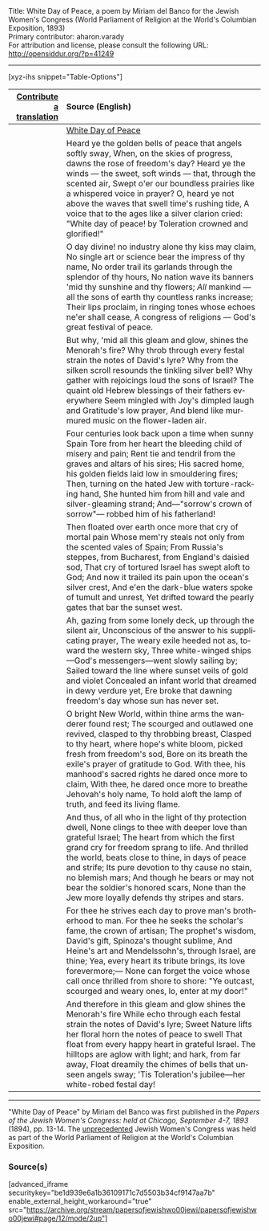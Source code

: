 <html>
<head></head>
<body>
Title: White Day of Peace, a poem by Miriam del Banco for the Jewish Women's Congress (World Parliament of Religion at the World's Columbian Exposition, 1893)<br />
Primary contributor: aharon.varady<br />
For attribution and license, please consult the following URL: <a href="http://opensiddur.org/?p=41249">http://opensiddur.org/?p=41249</a>
<p />
<hr />

[xyz-ihs snippet="Table-Options"]<table style="margin-left: auto; margin-right: auto;" class="draggable">
<thead><tr><th id="x" style="text-align: right;"><a href="/translate/" target="_blank" rel="noopener">Contribute a translation</a></th><th style="text-align: left;">Source (English)</th></tr></thead>
<tbody>
<tr><td style="vertical-align:top;">
<div class="liturgy" lang="he" style="text-align: right;">

</div></td>

<td style="vertical-align:top;">
<div class="english" lang="en" style="text-align: left;">
<u>White Day of Peace</u>
</div></td></tr>


<tr><td style="vertical-align:top;">
<div class="liturgy" lang="he" style="text-align: right;">

</div></td>

<td style="vertical-align:top;">
<div class="english" lang="en" style="text-align: left;">
Heard ye the golden bells of peace that angels softly sway, 
When, on the skies of progress, dawns the rose of freedom's day? 
Heard ye the winds — the sweet, soft winds — that, through the scented air, 
Swept o'er our boundless prairies like a whispered voice in prayer? 
O, heard ye not above the waves that swell time's rushing tide, 
A voice that to the ages like a silver clarion cried: 
"White day of peace! by Toleration crowned and glorified!" 
</div></td></tr>


<tr><td style="vertical-align:top;">
<div class="liturgy" lang="he" style="text-align: right;">

</div></td>

<td style="vertical-align:top;">
<div class="english" lang="en" style="text-align: left;">
O day divine! no industry alone thy kiss may claim, 
No single art or science bear the impress of thy name, 
No order trail its garlands through the splendor of thy hours, 
No nation wave its banners 'mid thy sunshine and thy flowers; 
<em>All</em> mankind — all the sons of earth thy countless ranks increase; 
Their lips proclaim, in ringing tones whose echoes ne'er shall cease, 
A congress of religions — God's great festival of peace. 
</div></td></tr>


<tr><td style="vertical-align:top;">
<div class="liturgy" lang="he" style="text-align: right;">

</div></td>

<td style="vertical-align:top;">
<div class="english" lang="en" style="text-align: left;">
But why, 'mid all this gleam and glow, shines the Menorah's fire? 
Why throb through every festal strain the notes of David's lyre? 
Why from the silken scroll resounds the tinkling silver bell? 
Why gather with rejoicings loud the sons of Israel? 
The quaint old Hebrew blessings of their fathers everywhere 
Seem mingled with Joy's dimpled laugh and Gratitude's low prayer, 
And blend like murmured music on the flower-laden air. 
</div></td></tr>


<tr><td style="vertical-align:top;">
<div class="liturgy" lang="he" style="text-align: right;">

</div></td>

<td style="vertical-align:top;">
<div class="english" lang="en" style="text-align: left;">
Four centuries look back upon a time when sunny Spain 
Tore from her heart the bleeding child of misery and pain; 
Rent tie and tendril from the graves and altars of his sires; 
His sacred home, his golden fields laid low in smouldering fires; 
Then, turning on the hated Jew with torture-racking hand, 
She hunted him from hill and vale and silver-gleaming strand; 
And—"sorrow's crown of sorrow"— robbed him of his fatherland! 
</div></td></tr>


<tr><td style="vertical-align:top;">
<div class="liturgy" lang="he" style="text-align: right;">

</div></td>

<td style="vertical-align:top;">
<div class="english" lang="en" style="text-align: left;">
Then floated over earth once more that cry of mortal pain 
Whose mem'ry steals not only from the scented vales of Spain; 
From Russia's steppes, from Bucharest, from England's daisied sod, 
That cry of tortured Israel has swept aloft to God; 
And now it trailed its pain upon the ocean's silver crest, 
And e'en the dark-blue waters spoke of tumult and unrest, 
Yet drifted toward the pearly gates that bar the sunset west. 
</div></td></tr>


<tr><td style="vertical-align:top;">
<div class="liturgy" lang="he" style="text-align: right;">

</div></td>

<td style="vertical-align:top;">
<div class="english" lang="en" style="text-align: left;">
Ah, gazing from some lonely deck, up through the silent air, 
Unconscious of the answer to his supplicating prayer, 
The weary exile heeded not as, toward the western sky, 
Three white-winged ships—God's messengers—went slowly sailing by; 
Sailed toward the line where sunset veils of gold and violet 
Concealed an infant world that dreamed in dewy verdure yet, 
Ere broke that dawning freedom's day whose sun has never set. 
</div></td></tr>


<tr><td style="vertical-align:top;">
<div class="liturgy" lang="he" style="text-align: right;">

</div></td>

<td style="vertical-align:top;">
<div class="english" lang="en" style="text-align: left;">
O bright New World, within thine arms the wanderer found rest; 
The scourged and outlawed one revived, clasped to thy throbbing breast, 
Clasped to thy heart, where hope's white bloom, picked fresh from freedom's sod, 
Bore on its breath the exile's prayer of gratitude to God. 
With thee, his manhood's sacred rights he dared once more to claim, 
With thee, he dared once more to breathe Jehovah's holy name, 
To hold aloft the lamp of truth, and feed its living flame. 
</div></td></tr>


<tr><td style="vertical-align:top;">
<div class="liturgy" lang="he" style="text-align: right;">

</div></td>

<td style="vertical-align:top;">
<div class="english" lang="en" style="text-align: left;">
And thus, of all who in the light of thy protection dwell, 
None clings to thee with deeper love than grateful Israel; 
The heart from which the first grand cry for freedom sprang to life. 
And thrilled the world, beats close to thine, in days of peace and strife; 
Its pure devotion to thy cause no stain, no blemish mars; 
And though he bears or may not bear the soldier's honored scars, 
None than the Jew more loyally defends thy stripes and stars. 
</div></td></tr>


<tr><td style="vertical-align:top;">
<div class="liturgy" lang="he" style="text-align: right;">

</div></td>

<td style="vertical-align:top;">
<div class="english" lang="en" style="text-align: left;">
For thee he strives each day to prove man's brotherhood to man. 
For thee he seeks the scholar's fame, the crown of artisan; 
The prophet's wisdom, David's gift, Spinoza's thought sublime, 
And Heine's art and Mendelssohn's, through Israel, are thine; 
Yea, every heart its tribute brings, its love forevermore;— 
None can forget the voice whose call once thrilled from shore to shore: 
"Ye outcast, scourged and weary ones, lo, enter at my door!" 
</div></td></tr>


<tr><td style="vertical-align:top;">
<div class="liturgy" lang="he" style="text-align: right;">

</div></td>

<td style="vertical-align:top;">
<div class="english" lang="en" style="text-align: left;">
And therefore in this gleam and glow shines the Menorah's fire 
While echo through each festal strain the notes of David's lyre; 
Sweet Nature lifts her floral horn the notes of peace to swell 
That float from every happy heart in grateful Israel. 
The hilltops are aglow with light; and hark, from far away, 
Float dreamily the chimes of bells that unseen angels sway; 
'Tis Toleration's jubilee—her white-robed festal day! 
</div></td></tr>
</tbody></table>

<hr />

"White Day of Peace" by Miriam del Banco was first published in the <em>Papers of the Jewish Women's Congress: held at Chicago, September 4-7, 1893</em> (1894), pp. 13-14. The <a href="https://jwa.org/thisweek/sep/04/1893/jewish-womens-congress">unprecedented</a> Jewish Women's Congress was held as part of the World Parliament of Religion at the World's Columbian Exposition.

<h3>Source(s)</h3>

[advanced_iframe securitykey="be1d939e6a1b36109171c7d5503b34cf9147aa7b" enable_external_height_workaround="true" src="https://archive.org/stream/papersofjewishwo00jewi/papersofjewishwo00jewi#page/12/mode/2up"]

&nbsp;
</body>
</html>
